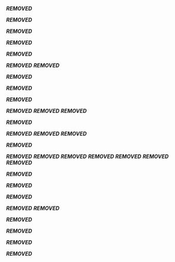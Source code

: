 ***REMOVED***

***REMOVED***

***REMOVED***

***REMOVED***

***REMOVED***

***REMOVED***
***REMOVED***

***REMOVED***

***REMOVED***

***REMOVED***

***REMOVED***
***REMOVED***
***REMOVED***

***REMOVED***

***REMOVED***
***REMOVED***
***REMOVED***

***REMOVED***

***REMOVED***
***REMOVED***
***REMOVED***
***REMOVED***
***REMOVED***
***REMOVED***
***REMOVED***

***REMOVED***

***REMOVED***

***REMOVED***

***REMOVED***
***REMOVED***

***REMOVED***

***REMOVED***

***REMOVED***

***REMOVED***